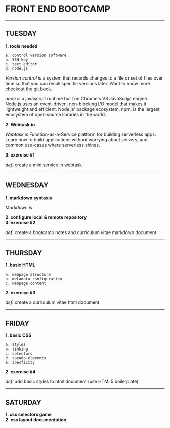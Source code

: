 # FRONT END BOOTCAMP
---

## TUESDAY

**1. tools needed**

    a. control version software
    b. SSH key
    c. text editor
    d. node.js

*Version control is* a system that records changes to a file or set of files over time so that you can recall specific versions later. Want to know more checkout the [git book](https://git-scm.com/book/en/v2).   

*node is* a javascript runtime built on Chrome's V8 JavaScript engine. Node.js uses an event-driven, non-blocking I/O model that makes it lightweight and efficient. Node.js' package ecosystem, npm, is the largest ecosystem of open source libraries in the world.

**2. Webtask.io**

*Webtask is* Function-as-a-Service platform for building serverless apps. Learn how to build applications without worrying about servers, and common use-cases where serverless shines.

**3. exercise #1**

*def:* create a mini service in webtask

---

## WEDNESDAY

**1. markdown syntaxis**

*Markdown is*

**2. configure local & remote repository**  
**3. exercise #2**

*def:* create a bootcamp notes and curriculum vitae markdown document

---

## THURSDAY

**1. basic HTML**

    a. webpage structure
    b. metadata configuration
    c. webpage content

**2. exercise #3**

*def:* create a curriculum vitae html document

---

## FRIDAY

**1. basic CSS**

    a. styles
    b. linking
    c. selectors
    d. speudo-elements
    e. specficity

**2. exercise #4**

*def:* add basic styles to html document (use HTML5 boilerplate)

---

## SATURDAY

**1. css selectors game**  
**2. css layout documentation**


